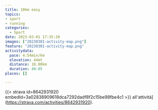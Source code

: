 ```yaml
---
title: 10km easy
topics:
- sport
- running
categories:
  - Sport
date: 2023-03-01 17:35:20
images: ["20230301-activity-map.png"]
feature: "20230301-activity-map.png"
activitydata:
  pace: 4:54min/km
  elevation: 44mt
  distance: 10.00km
  duration: 49:05
places: []

---
```









{{< strava id=8642931920 embedId=3a02838909618dca7292dadf8f2c15be98fbe4c1 >}} all'attività](https://strava.com/activities/8642931920).
